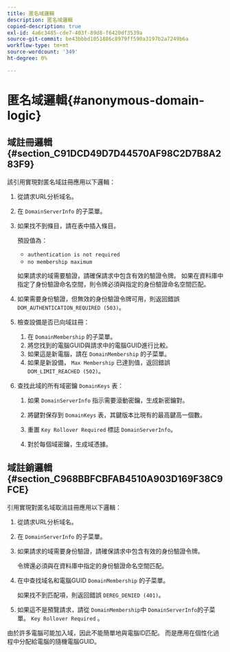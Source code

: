 ```yaml
---
title: 匿名域邏輯
description: 匿名域邏輯
copied-description: true
exl-id: 4a6c3485-cde7-403f-89d8-f6420df3539a
source-git-commit: be43bbbd1051886c8979ff590a3197b2a7249b6a
workflow-type: tm+mt
source-wordcount: '349'
ht-degree: 0%

---
```


# 匿名域邏輯{#anonymous-domain-logic}

## 域註冊邏輯 {#section_C91DCD49D7D44570AF98C2D7B8A283F9}

該引用實現對匿名域註冊應用以下邏輯：

1. 從請求URL分析域名。
1. 在 `DomainServerInfo` 的子菜單。
1. 如果找不到條目，請在表中插入條目。

   預設值為：

   * `authentication is not required`
   * `no membership maximum`

   如果請求的域需要驗證，請確保請求中包含有效的驗證令牌。 如果在資料庫中指定了身份驗證命名空間，則令牌必須與指定的身份驗證命名空間匹配。
1. 如果需要身份驗證，但無效的身份驗證令牌可用，則返回錯誤 `DOM_AUTHENTICATION_REQUIRED (503)`。
1. 檢查設備是否已向域註冊：

   1. 在 `DomainMembership` 的子菜單。
   1. 將您找到的電腦GUID與請求中的電腦GUID進行比較。
   1. 如果這是新電腦，請在 `DomainMembership` 的子菜單。
   1. 如果是新設備， `Max Membership` 已達到值，返回錯誤 `DOM_LIMIT_REACHED (502)`。

1. 查找此域的所有域密鑰 `DomainKeys` 表：

   1. 如果 `DomainServerInfo` 指示需要滾動密鑰，生成新密鑰對。
   1. 將鍵對保存到 `DomainKeys` 表，其鍵版本比現有的最高鍵高一個數。
   1. 重置 `Key Rollover Required` 標誌 `DomainServerInfo`。

   1. 對於每個域密鑰，生成域憑據。

## 域註銷邏輯 {#section_C968BBFCBFAB4510A903D169F38C9FCE}

引用實現對匿名域取消註冊應用以下邏輯：

1. 從請求URL分析域名。
1. 在 `DomainServerInfo` 的子菜單。
1. 如果請求的域需要身份驗證，請確保請求中包含有效的身份驗證令牌。

   令牌還必須與在資料庫中指定的身份驗證命名空間匹配。
1. 在中查找域名和電腦GUID `DomainMembership` 的子菜單。

   如果找不到匹配項，則返回錯誤 `DEREG_DENIED (401)`。

1. 如果這不是預覽請求，請從 `DomainMembership`中 `DomainServerInfo`的子菜單。 `Key Rollover Required` 。

由於許多電腦可能加入域，因此不能簡單地與電腦ID匹配。 而是應用在個性化過程中分配給電腦的隨機電腦GUID。
